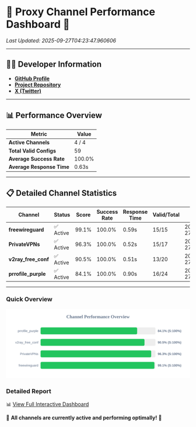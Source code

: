 # 🌟 Proxy Channel Performance Dashboard 🌟

_Last Updated: 2025-09-27T04:23:47.960606_

---

## 👩‍💻 Developer Information

- **[GitHub Profile](https://github.com/4n0nymou3)**  
- **[Project Repository](https://github.com/4n0nymou3/multi-proxy-config-fetcher)**  
- **[X (Twitter)](https://x.com/4n0nymou3)**  

---

## 📊 Performance Overview

| Metric                | Value       |
|-----------------------|-------------|
| **Active Channels**   | 4 / 4       |
| **Total Valid Configs** | 59          |
| **Average Success Rate** | 100.0%      |
| **Average Response Time** | 0.63s       |

---

## 📋 Detailed Channel Statistics

| Channel          | Status     | Score  | Success Rate | Response Time | Valid/Total | Last Success               |
|------------------|------------|--------|--------------|---------------|-------------|----------------------------|
| **freewireguard**  | ✅ Active  | 99.1%  | 100.0% | 0.59s         | 15/15       | 2025-09-27T04:23:47.958546 |
| **PrivateVPNs**  | ✅ Active  | 96.3%  | 100.0% | 0.52s         | 15/17       | 2025-09-27T04:23:47.336353 |
| **v2ray_free_conf**  | ✅ Active  | 90.5%  | 100.0% | 0.51s         | 13/20       | 2025-09-27T04:23:46.780636 |
| **prrofile_purple**  | ✅ Active  | 84.1%  | 100.0% | 0.90s         | 16/24       | 2025-09-27T04:23:46.180959 |

---

### Quick Overview
<div align="center">
  <a href="https://raw.githubusercontent.com/nullluser/NullRepo/refs/heads/main/assets/channel_stats_chart.svg">
    <img src="https://raw.githubusercontent.com/nullluser/NullRepo/refs/heads/main/assets/channel_stats_chart.svg" alt="Source Performance Statistics" width="800">
  </a>
</div>

### Detailed Report
📊 [View Full Interactive Dashboard](https://htmlpreview.github.io/?https://github.com/nullluser/NullRepo/blob/main/assets/performance_report.html)

🎉 **All channels are currently active and performing optimally!** 🎉
